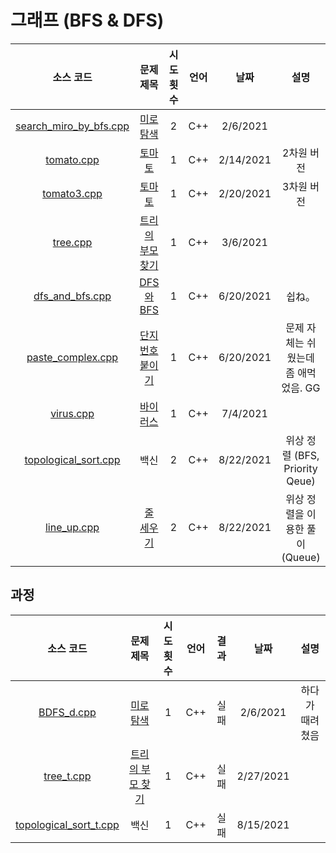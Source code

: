 # 그래프 (BFS & DFS)
|소스 코드|문제 제목|시도 횟수|언어|날짜|설명|
|:---:|:---:|:---:|:---:|:---:|:---:|
|[search_miro_by_bfs.cpp](./search_miro_by_bfs.cpp)|[미로 탐색](http://boj.kr/2178)|2|C++|2/6/2021|
|[tomato.cpp](./tomato.cpp)|[토마토](http://boj.kr/7576)|1|C++|2/14/2021|2차원 버전|
|[tomato3.cpp](./tomato3.cpp)|[토마토](http://boj.kr/7569)|1|C++|2/20/2021|3차원 버전|
|[tree.cpp](./tree.cpp)|[트리의 부모 찾기](http://boj.kr/11725)|1|C++|3/6/2021|
|[dfs_and_bfs.cpp](./dfs_and_bfs.cpp)|[DFS와 BFS](http://boj.kr/1260)|1|C++|6/20/2021|쉽ね。|
|[paste_complex.cpp](./paste_complex.cpp)|[단지번호붙이기](http://boj.kr/2667)|1|C++|6/20/2021|문제 자체는 쉬웠는데 좀 애먹었음. GG|
|[virus.cpp](./virus.cpp)|[바이러스](http://boj.kr/2606)|1|C++|7/4/2021|
|[topological_sort.cpp](./topological_sort.cpp)|백신|2|C++|8/22/2021|위상 정렬 (BFS, Priority Qeue)|
|[line_up.cpp](./line_up.cpp)|[줄 세우기](http://boj.kr/2252)|2|C++|8/22/2021|위상 정렬을 이용한 풀이 (Queue)|

## 과정
|소스 코드|문제 제목|시도 횟수|언어|결과|날짜|설명|
|:---:|:---:|:---:|:---:|:---:|:---:|:---:|
|[BDFS_d.cpp](./Footprints/BDFS_d.cpp)|[미로 탐색](http://boj.kr/2178)|1|C++|실패|2/6/2021|하다가 때려쳤음|
|[tree_t.cpp](./Footprints/tree.cpp)|[트리의 부모 찾기](http://boj.kr/11725)|1|C++|실패|2/27/2021|
|[topological_sort_t.cpp](./Footprints/topological_sort.cpp)|백신|1|C++|실패|8/15/2021|
